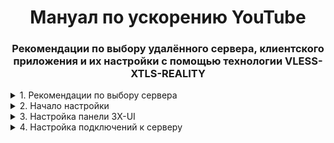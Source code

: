 <h1 align="center">Мануал по ускорению YouTube</h1>
<h3 align="center">Рекомендации по выбору удалённого сервера, клиентского приложения и их настройки с помощью технологии VLESS-XTLS-REALITY</h3>
<details>
  <p><summary>1. Рекомендации по выбору сервера</summary></p>
    <p>
    1.1 Для быстрой работы сайтов необходим сервер в "свободном" интернет-пространстве. Самыми близкими и нецензурируемыми интернет-зонами считаются Нидерланды и Германия. Для начала, выбирайте из этих двух, хотя никто не ограничивает фантазию.
  </p>
  <p>
    1.2 Имеются минимальные ограничения по мощности сервера. Технологии, описанные в этом мануале, имеют очень низкие системные требования, поэтому, подойдёт самый дешёвый сервер. Не стесняемся пользоваться пользоваться <a href="https://poiskvps.ru/index.php?search_country%5B%5D=2">сайтами для поиска виртуальных серверов</a>.<br />
  Процессор (CPU): 1 ядра с частотой 2.0 ГГц вполне достаточно.<br />
  Оперативная память (RAM): 1 Гб.<br />
  Диск: 10 Гб, NVMe SSD.<br />
  Скорость интернета: 100 Мбит/с. ВНИМАНИЕ! Следите, чтобы хитрые хостеры не давали сервер с ограничением трафика. Такое для наших целей не подходит.<br />
  Операционная система: Linux Ubuntu (или аналогичная Linux система).
  </p>
  <p>
    1.3 Выберите подходящего по цене хостера и арендуйте сервер. Получили логин, пароль и IP адрес? Переходите у пункту 2.
  </p>
</details>

<details>
  <p><summary>2. Начало настройки</summary></p>
    <p>
    2.1 Первым делом проверьте IP вашего сервера. Для этого воспользуйтесь командной строкой (для windows команда curl https://ipinfo.io/[IPсервера_без_скобок]. IP должен быть той локации, где вы арендовали сервер.<br />
    <p>
    2.2 Подключаемся к серверу через SSH. Для этого подойдёт <a href="https://www.chiark.greenend.org.uk/~sgtatham/putty/latest.html">десктопное приложение PuTTY</a>.<br /> 
    Вводим IP своего VPS сервера. Порт по умолчанию всегда 22. <br />
    В появившемся окне терминала вводим логин и пароль, предоставленные хостером при аренде сервера.<br />
    </p>
    <p>
    2.3 Для работы админ-панели 3X-UI требуется сертификат. Генерируем его командой из <a href="https://gist.github.com/loskiq/f6d9348c8cfd8573a90cafda88a57392#file-3x-ui-md">этого репозитория</a>.<br />
    Во время генерации терминал предложит ввести название организации, e-mail и т. д. Вводить ничего не нужно, нажимаем Enter везде.<br />
    </p>      
    <p>
    2.4 Устанавливаем админ-панель командой <a href="https://github.com/MHSanaei/3x-ui#install--upgrade">из репозитория GitHub</a>. После установки автоматически выведутся Username, Password и Access URL.     Записываем и переходим к пункту 3.
    </p>
</details>

<details>
  <p><summary>3. Настройка панели 3X-UI</summary></p>
  <p>
    3.1 Введите в строку браузера URL выданный в терминале после установки 3X-UI.<br />
    В окне браузера вы увидите уведомление о незащищённом соединении. Нужно согласиться.<br />
    Введите Username, Password и войдите в панель.<br/>
  </p>
  <p>
    3.2 В окне браузера слева есть столбец с разделами адми-панели 3X-UI. Перейдите в раздел Настройки панели. Здесь нужно указать путь к сертификатам, которые мы сгенерировали в пункте 2.3.<br />
    Путь к файлу публичного ключа сертификата панели: /etc/ssl/certs/3x-ui.pem <br />
    Путь к файлу приватного ключа сертификата панели: /etc/ssl/certs/3x-ui.key <br />
    В самом верху окна браузера необходимо нажать Сохранить потом Перезапуск панели, чтобы изменения вступили в силу.<br />
  </p>
  <p>
    3.3 Тепреь перейдите во вкладку Настройки безопасности и смените пароль. После нажатия кнопки Подтвердить, панель разлогинится. Войдите в панель заново, уже с зашифрованным соединением.
  </p>
</details>

<details>
  <p><summary>4. Настройка подключений к серверу</summary></p>
  <p>
    4.1 Для начала нужно определить на какой сайт имитировать трафик. Для этого подойдут сайты, которые находятся в окружении нашего сервера. Просканируем окружение с помощью утилиты
  </p>
  <p>
    4.111 Перейдите в раздел Подключения (Inbounds).<br />
  </p>
</details>
